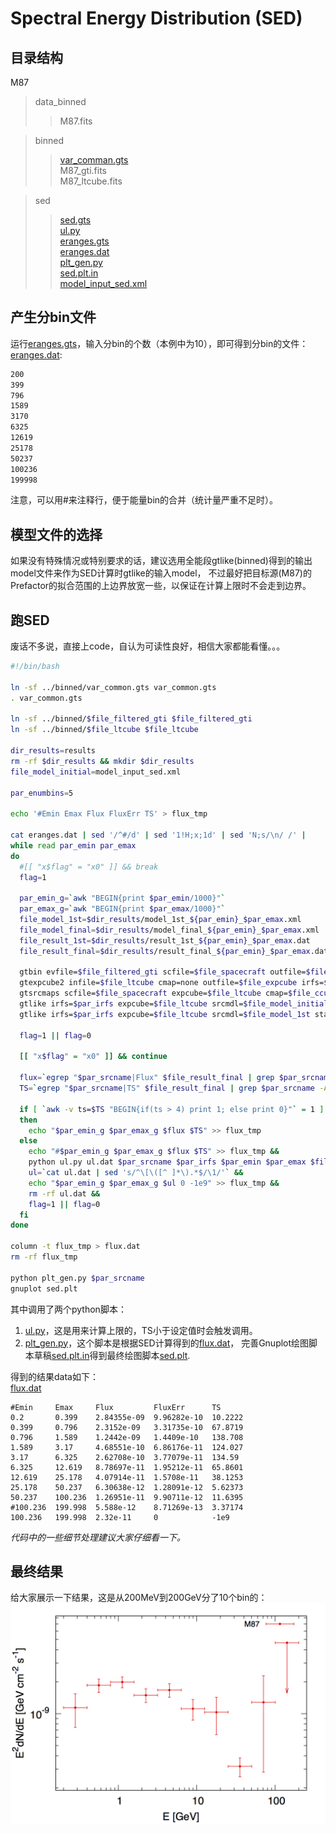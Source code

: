 # Spectral Energy Distribution (SED)

## 目录结构

M87

>data_binned  
>>M87.fits

>binned  
>>[var_comman.gts](binned/var_common.gts)  
>>M87_gti.fits  
>>M87_ltcube.fits

>sed  
>>[sed.gts](sed/sed.gts)  
>>[ul.py](sed/ul.py)  
>>[eranges.gts](sed/eranges.gts)  
>>[eranges.dat](sed/eranges.dat)  
>>[plt_gen.py](sed/plt_gen.py)  
>>[sed.plt.in](sed/sed.plt.in)  
>>[model_input_sed.xml](sed/model_input_sed.xml)

## 产生分bin文件

运行[eranges.gts](sed/eranges.gts)，输入分bin的个数（本例中为10），即可得到分bin的文件：  
[eranges.dat](sed/eranges.dat):
```bash
200
399
796
1589
3170
6325
12619
25178
50237
100236
199998
```
注意，可以用#来注释行，便于能量bin的合并（统计量严重不足时）。

## 模型文件的选择

如果没有特殊情况或特别要求的话，建议选用全能段gtlike(binned)得到的输出model文件来作为SED计算时gtlike的输入model，
不过最好把目标源(M87)的Prefactor的拟合范围的上边界放宽一些，以保证在计算上限时不会走到边界。

## 跑SED

废话不多说，直接上code，自认为可读性良好，相信大家都能看懂。。。
```bash
#!/bin/bash

ln -sf ../binned/var_common.gts var_common.gts
. var_common.gts

ln -sf ../binned/$file_filtered_gti $file_filtered_gti
ln -sf ../binned/$file_ltcube $file_ltcube

dir_results=results
rm -rf $dir_results && mkdir $dir_results
file_model_initial=model_input_sed.xml

par_enumbins=5

echo '#Emin Emax Flux FluxErr TS' > flux_tmp

cat eranges.dat | sed '/^#/d' | sed '1!H;x;1d' | sed 'N;s/\n/ /' |
while read par_emin par_emax
do
  #[[ "x$flag" = "x0" ]] && break
  flag=1

  par_emin_g=`awk "BEGIN{print $par_emin/1000}"`
  par_emax_g=`awk "BEGIN{print $par_emax/1000}"`
  file_model_1st=$dir_results/model_1st_${par_emin}_$par_emax.xml
  file_model_final=$dir_results/model_final_${par_emin}_$par_emax.xml
  file_result_1st=$dir_results/result_1st_${par_emin}_$par_emax.dat
  file_result_final=$dir_results/result_final_${par_emin}_$par_emax.dat

  gtbin evfile=$file_filtered_gti scfile=$file_spacecraft outfile=$file_ccube algorithm=CCUBE ebinalg=LOG emin=$par_emin emax=$par_emax enumbins=$par_enumbins nxpix=$par_nxpix nypix=$par_nypix binsz=$par_binsz coordsys=CEL xref=$par_ra yref=$par_dec axisrot=0 proj=AIT &&
  gtexpcube2 infile=$file_ltcube cmap=none outfile=$file_expcube irfs=$par_irfs nxpix=400 nypix=400 binsz=0.2 coordsys=CEL xref=$par_ra yref=$par_dec axisrot=0 proj=AIT ebinalg=LOG emin=$par_emin emax=$par_emax enumbins=$par_enumbins ebinfile=none &&
  gtsrcmaps scfile=$file_spacecraft expcube=$file_ltcube cmap=$file_ccube srcmdl=$file_model_initial bexpmap=$file_expcube outfile=$file_srcmap irfs=$par_irfs ptsrc=no &&
  gtlike irfs=$par_irfs expcube=$file_ltcube srcmdl=$file_model_initial statistic=BINNED optimizer=DRMNFB evfile=$file_filtered_gti scfile=$file_spacecraft cmap=$file_srcmap bexpmap=$file_expcube sfile=$file_model_1st results=$file_result_1st &&
  gtlike irfs=$par_irfs expcube=$file_ltcube srcmdl=$file_model_1st statistic=BINNED optimizer=NEWMINUIT evfile=$file_filtered_gti scfile=$file_spacecraft cmap=$file_srcmap bexpmap=$file_expcube sfile=$file_model_final results=$file_result_final &&

  flag=1 || flag=0

  [[ "x$flag" = "x0" ]] && continue

  flux=`egrep "$par_srcname|Flux" $file_result_final | grep $par_srcname -A 1 | grep Flux | cut -d "'" -f 4 | sed 's/\+\/-//'`
  TS=`egrep "$par_srcname|TS" $file_result_final | grep $par_srcname -A 1 | grep TS | cut -d "'" -f 4`

  if [ `awk -v ts=$TS "BEGIN{if(ts > 4) print 1; else print 0}"` = 1 ]
  then
    echo "$par_emin_g $par_emax_g $flux $TS" >> flux_tmp
  else
    echo "#$par_emin_g $par_emax_g $flux $TS" >> flux_tmp &&
    python ul.py ul.dat $par_srcname $par_irfs $par_emin $par_emax $file_srcmap $file_ltcube $file_expcube $file_model_final &&
    ul=`cat ul.dat | sed 's/^\[\([^ ]*\).*$/\1/'` &&
    echo "$par_emin_g $par_emax_g $ul 0 -1e9" >> flux_tmp &&
    rm -rf ul.dat &&
    flag=1 || flag=0
  fi
done

column -t flux_tmp > flux.dat
rm -rf flux_tmp

python plt_gen.py $par_srcname
gnuplot sed.plt
```
其中调用了两个python脚本：  
1. [ul.py](sed/ul.py)，这是用来计算上限的，TS小于设定值时会触发调用。  
2. [plt_gen.py](sed/plt_gen.py)，这个脚本是根据SED计算得到的[flux.dat](sed/flux.dat)，
完善Gnuplot绘图脚本草稿[sed.plt.in](sed/sed.plt.in)得到最终绘图脚本[sed.plt](sed/sed.plt).

得到的结果data如下：  
[flux.dat](sed/flux.dat)
```
#Emin     Emax     Flux         FluxErr      TS
0.2       0.399    2.84355e-09  9.96282e-10  10.2222
0.399     0.796    2.3152e-09   3.31735e-10  67.8719
0.796     1.589    1.2442e-09   1.4409e-10   138.708
1.589     3.17     4.68551e-10  6.86176e-11  124.027
3.17      6.325    2.62708e-10  3.77079e-11  134.59
6.325     12.619   8.78697e-11  1.95212e-11  65.8601
12.619    25.178   4.07914e-11  1.5708e-11   38.1253
25.178    50.237   6.30638e-12  1.28091e-12  5.62373
50.237    100.236  1.26951e-11  9.90711e-12  11.6395
#100.236  199.998  5.588e-12    8.71269e-13  3.37174
100.236   199.998  2.32e-11     0            -1e9
```

*代码中的一些细节处理建议大家仔细看一下。*

## 最终结果

给大家展示一下结果，这是从200MeV到200GeV分了10个bin的：
![SED](sed/M87_sed.png)
